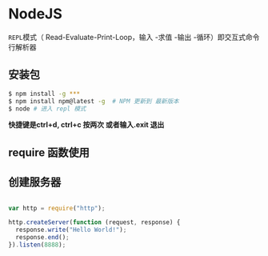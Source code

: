 # NodeJS
 `REPL`模式（ Read-Evaluate-Print-Loop，输入 -求值 -输出 -循环）即交互式命令行解析器
## 安装包
```bash
$ npm install -g ***
$ npm install npm@latest -g  # NPM 更新到 最新版本
$ node # 进入 repl 模式
```
**快捷键是ctrl+d, ctrl+c 按两次 或者输入.exit 退出**
## require 函数使用
## 创建服务器
```javascript

var http = require("http");

http.createServer(function (request, response) {
  response.write("Hello World!");
  response.end();
}).listen(8888);

```
